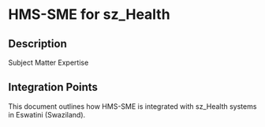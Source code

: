 # HMS-SME for sz_Health

## Description

Subject Matter Expertise

## Integration Points

This document outlines how HMS-SME is integrated with sz_Health systems in Eswatini (Swaziland).

